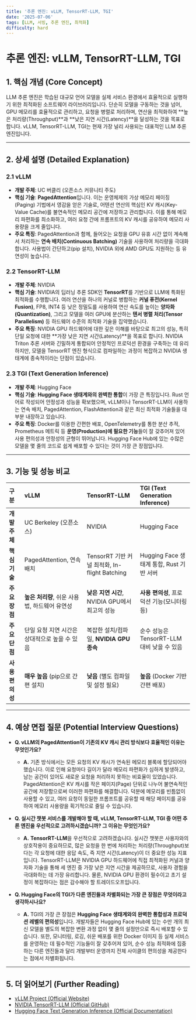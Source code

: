 ```yaml
---
title: '추론 엔진: vLLM, TensorRT-LLM, TGI'
date: '2025-07-06'
tags: [LLM, 서빙, 추론 엔진, 최적화]
difficulty: hard
---
```


# 추론 엔진: vLLM, TensorRT-LLM, TGI

## 1. 핵심 개념 (Core Concept)

LLM 추론 엔진은 학습된 대규모 언어 모델을 실제 서비스 환경에서 효율적으로 실행하기 위한 최적화된 소프트웨어 라이브러리입니다. 단순히 모델을 구동하는 것을 넘어, GPU 메모리를 효율적으로 관리하고, 요청을 병렬로 처리하며, 연산을 최적화하여 \*\*높은 처리량(Throughput)\*\*과 \*\*낮은 지연 시간(Latency)\*\*을 달성하는 것을 목표로 합니다. vLLM, TensorRT-LLM, TGI는 현재 가장 널리 사용되는 대표적인 LLM 추론 엔진입니다.

______________________________________________________________________

## 2. 상세 설명 (Detailed Explanation)

### 2.1 vLLM

- **개발 주체**: UC 버클리 (오픈소스 커뮤니티 주도)
- **핵심 기술**: **PagedAttention**입니다. 이는 운영체제의 가상 메모리 페이징(Paging) 기법에서 영감을 얻은 기술로, 어텐션 연산의 핵심인 KV 캐시(Key-Value Cache)를 불연속적인 메모리 공간에 저장하고 관리합니다. 이를 통해 메모리 파편화를 최소화하고, 여러 요청 간에 프롬프트의 KV 캐시를 공유하여 메모리 사용량을 크게 줄입니다.
- **주요 특징**: PagedAttention과 함께, 들어오는 요청을 GPU 유휴 시간 없이 계속해서 처리하는 **연속 배치(Continuous Batching)** 기술을 사용하여 처리량을 극대화합니다. 사용법이 간단하고(pip 설치), NVIDIA 외에 AMD GPU도 지원하는 등 유연성이 높습니다.

### 2.2 TensorRT-LLM

- **개발 주체**: NVIDIA
- **핵심 기술**: NVIDIA의 딥러닝 추론 SDK인 **TensorRT**를 기반으로 LLM에 특화된 최적화를 수행합니다. 여러 연산을 하나의 커널로 병합하는 **커널 퓨전(Kernel Fusion)**, FP8, INT4 등 낮은 정밀도를 사용하여 연산 속도를 높이는 **양자화(Quantization)**, 그리고 모델을 여러 GPU에 분산하는 **텐서 병렬 처리(Tensor Parallelism)** 등 하드웨어 수준의 최적화 기술을 집약했습니다.
- **주요 특징**: NVIDIA GPU 하드웨어에 대한 깊은 이해를 바탕으로 최고의 성능, 특히 단일 요청에 대한 \*\*가장 낮은 지연 시간(Latency)\*\*을 목표로 합니다. NVIDIA Triton 추론 서버와 긴밀하게 통합되어 안정적인 프로덕션 환경을 구축하는 데 유리하지만, 모델을 TensorRT 엔진 형식으로 컴파일하는 과정이 복잡하고 NVIDIA 생태계에 종속적이라는 단점이 있습니다.

### 2.3 TGI (Text Generation Inference)

- **개발 주체**: Hugging Face
- **핵심 기술**: **Hugging Face 생태계와의 완벽한 통합**이 가장 큰 특징입니다. Rust 언어로 작성되어 안정성과 성능을 확보했으며, vLLM이나 TensorRT-LLM이 사용하는 연속 배치, PagedAttention, FlashAttention과 같은 최신 최적화 기술들을 대부분 내장하고 있습니다.
- **주요 특징**: Docker를 이용한 간편한 배포, OpenTelemetry를 통한 분산 추적, Prometheus 메트릭 등 **운영(Production)에 필요한 기능**들이 잘 갖추어져 있어 사용 편의성과 안정성의 균형이 뛰어납니다. Hugging Face Hub에 있는 수많은 모델을 몇 줄의 코드로 쉽게 배포할 수 있다는 것이 가장 큰 장점입니다.

______________________________________________________________________

## 3. 기능 및 성능 비교

| 구분            | vLLM                                          | TensorRT-LLM                                   | TGI (Text Generation Inference)             |
| :-------------- | :-------------------------------------------- | :--------------------------------------------- | :------------------------------------------ |
| **개발 주체**   | UC Berkeley (오픈소스)                        | NVIDIA                                         | Hugging Face                                |
| **핵심 기술**   | PagedAttention, 연속 배치                     | TensorRT 기반 커널 최적화, In-flight Batching  | Hugging Face 생태계 통합, Rust 기반 서버    |
| **주요 장점**   | **높은 처리량**, 쉬운 사용법, 하드웨어 유연성 | **낮은 지연 시간**, NVIDIA GPU에서 최고의 성능 | **사용 편의성**, 프로덕션 기능(모니터링 등) |
| **주요 단점**   | 단일 요청 지연 시간은 상대적으로 높을 수 있음 | 복잡한 설치/컴파일, **NVIDIA GPU 종속**        | 순수 성능은 TensorRT-LLM 대비 낮을 수 있음  |
| **사용 편의성** | **매우 높음** (pip으로 간편 설치)             | **낮음** (별도 컴파일 및 설정 필요)            | **높음** (Docker 기반 간편 배포)            |

______________________________________________________________________

## 4. 예상 면접 질문 (Potential Interview Questions)

- **Q. vLLM의 PagedAttention이 기존의 KV 캐시 관리 방식보다 효율적인 이유는 무엇인가요?**

  - **A.** 기존 방식에서는 모든 요청의 KV 캐시가 연속된 메모리 블록에 할당되어야 했습니다. 이로 인해 요청마다 길이가 달라 메모리 파편화가 심하게 발생하고, 남는 공간이 있어도 새로운 요청을 처리하지 못하는 비효율이 있었습니다. PagedAttention은 KV 캐시를 작은 페이지(Page) 단위로 나누어 불연속적인 공간에 저장함으로써 이러한 파편화를 해결합니다. 덕분에 메모리를 빈틈없이 사용할 수 있고, 여러 요청이 동일한 프롬프트를 공유할 때 해당 페이지를 공유하여 메모리 사용량을 획기적으로 줄일 수 있습니다.

- **Q. 실시간 챗봇 서비스를 개발해야 할 때, vLLM, TensorRT-LLM, TGI 중 어떤 추론 엔진을 우선적으로 고려하시겠습니까? 그 이유는 무엇인가요?**

  - **A.** **TensorRT-LLM**을 우선적으로 고려하겠습니다. 실시간 챗봇은 사용자와의 상호작용이 중요하므로, 많은 요청을 한 번에 처리하는 처리량(Throughput)보다는 각 요청에 대한 응답 속도, 즉 지연 시간(Latency)이 더 중요한 성능 지표입니다. TensorRT-LLM은 NVIDIA GPU 하드웨어에 직접 최적화된 커널과 양자화 기술을 통해 세 엔진 중 가장 낮은 지연 시간을 제공하므로, 사용자 경험을 극대화하는 데 가장 유리합니다. 물론, NVIDIA GPU 환경이 필수이고 초기 설정이 복잡하다는 점은 감수해야 할 트레이드오프입니다.

- **Q. Hugging Face의 TGI가 다른 엔진들과 차별화되는 가장 큰 장점은 무엇이라고 생각하시나요?**

  - **A.** TGI의 가장 큰 장점은 **Hugging Face 생태계와의 완벽한 통합성과 프로덕션 레벨의 편의성**입니다. 개발자들은 Hugging Face Hub에 있는 수만 개의 최신 모델을 별도의 복잡한 변환 과정 없이 몇 줄의 설정만으로 즉시 배포할 수 있습니다. 또한, 모니터링, 로깅, 쉬운 배포를 위한 Docker 이미지 등 실제 서비스를 운영하는 데 필수적인 기능들이 잘 갖추어져 있어, 순수 성능 최적화에 집중하는 다른 엔진들과 달리 개발부터 운영까지 전체 사이클의 편의성을 제공한다는 점에서 차별화됩니다.

______________________________________________________________________

## 5. 더 읽어보기 (Further Reading)

- [vLLM Project (Official Website)](https://vllm.ai/)
- [NVIDIA TensorRT-LLM (Official GitHub)](https://github.com/NVIDIA/TensorRT-LLM)
- [Hugging Face Text Generation Inference (Official Documentation)](https://huggingface.co/docs/text-generation-inference/index)
